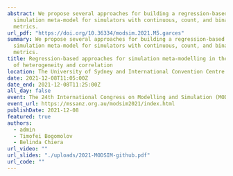 ```yaml
---
abstract: We propose several approaches for building a regression-based
  simulation meta-model for simulators with continuous, count, and binary output
  metrics.
url_pdf: "https://doi.org/10.36334/modsim.2021.M5.garces"
summary: We propose several approaches for building a regression-based
  simulation meta-model for simulators with continuous, count, and binary output
  metrics.
title: Regression-based approaches for simulation meta-modelling in the presence
  of heterogeneity and correlation
location: The University of Sydney and International Convention Centre Sydney
date: 2021-12-08T11:05:00Z
date_end: 2021-12-08T11:25:00Z
all_day: false
event: The 24th International Congress on Modelling and Simulation (MODSIM2021)
event_url: https://mssanz.org.au/modsim2021/index.html
publishDate: 2021-12-08
featured: true
authors:
  - admin
  - Timofei Bogomolov
  - Belinda Chiera
url_video: ""
url_slides: "./uploads/2021-MODSIM-github.pdf"
url_code: ""
---
```

